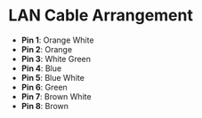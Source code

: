 # LAN Cable Arrangement

- **Pin 1**: Orange White
- **Pin 2**: Orange
- **Pin 3**: White Green
- **Pin 4**: Blue
- **Pin 5**: Blue White
- **Pin 6**: Green
- **Pin 7**: Brown White
- **Pin 8**: Brown
